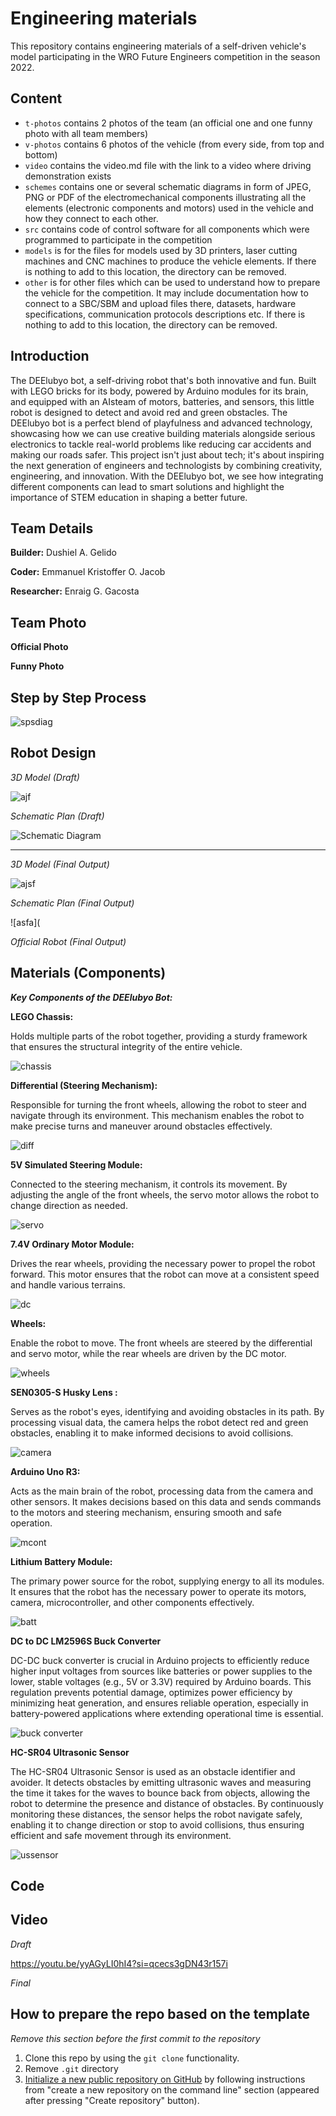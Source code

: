 Engineering materials
====

This repository contains engineering materials of a self-driven vehicle's model participating in the WRO Future Engineers competition in the season 2022.

## Content

* `t-photos` contains 2 photos of the team (an official one and one funny photo with all team members)
* `v-photos` contains 6 photos of the vehicle (from every side, from top and bottom)
* `video` contains the video.md file with the link to a video where driving demonstration exists
* `schemes` contains one or several schematic diagrams in form of JPEG, PNG or PDF of the electromechanical components illustrating all the elements (electronic components and motors) used in the vehicle and how they connect to each other.
* `src` contains code of control software for all components which were programmed to participate in the competition
* `models` is for the files for models used by 3D printers, laser cutting machines and CNC machines to produce the vehicle elements. If there is nothing to add to this location, the directory can be removed.
* `other` is for other files which can be used to understand how to prepare the vehicle for the competition. It may include documentation how to connect to a SBC/SBM and upload files there, datasets, hardware specifications, communication protocols descriptions etc. If there is nothing to add to this location, the directory can be removed.

## Introduction

The DEElubyo bot, a self-driving robot that's both innovative and fun. Built with LEGO bricks for its body, powered by Arduino modules for its brain, and equipped with an AIsteam of motors, batteries, and sensors, this little robot is designed to detect and avoid red and green obstacles. The DEElubyo bot is a perfect blend of playfulness and advanced technology, showcasing how we can use creative building materials alongside serious electronics to tackle real-world problems like reducing car accidents and making our roads safer. This project isn't just about tech; it's about inspiring the next generation of engineers and technologists by combining creativity, engineering, and innovation. With the DEElubyo bot, we see how integrating different components can lead to smart solutions and highlight the importance of STEM education in shaping a better future.

## Team Details

**Builder:** Dushiel A. Gelido       

**Coder:** Emmanuel Kristoffer O. Jacob

**Researcher:** Enraig G. Gacosta     

## Team Photo

**Official Photo**

**Funny Photo**

## Step by Step Process

![spsdiag](https://github.com/tangorang3/DEElubyo--WRO--Future-Engineers/blob/6b794dfe25aa2774d3cc1d589902f617d293e0e2/other/IMG_0966.jpeg)

## Robot Design 

*3D Model (Draft)*

![ajf](https://github.com/tangorang3/DEElubyo--WRO--Future-Engineers/blob/3ea03cc6520a0cb84045d0c354e12f3673abb9d8/other/Screenshot%202024-08-20%20000129.png)

*Schematic Plan (Draft)*

![Schematic Diagram](https://github.com/tangorang3/DEElubyo--WRO--Future-Engineers/blob/720f28bd67417a89f22368ee3b6f2d5549427a16/schemes/Screenshot%202024-07-08%20141758.png)


---------------- 

*3D Model (Final Output)*

![ajsf](https://github.com/tangorang3/DEElubyo--WRO--Future-Engineers/blob/ae5ead9214f8a6f5d876b02b4008bf6ac3220c3b/other/455143741_1205153603942597_8343573259965419887_n%20(1).jpg)

*Schematic Plan (Final Output)*

![asfa](


*Official Robot (Final Output)*



## Materials (Components)

***Key Components of the DEElubyo Bot:***

**LEGO Chassis:**

Holds multiple parts of the robot together, providing a sturdy framework that ensures the structural integrity of the entire vehicle.

![chassis](https://github.com/tangorang3/DEElubyo--WRO--Future-Engineers/blob/c8753ab1ab76a8597c9ccb03adc03313dec53ddf/other/IMG_0969.jpeg)

**Differential (Steering Mechanism):** 

Responsible for turning the front wheels, allowing the robot to steer and navigate through its environment. This mechanism enables the robot to make precise turns and maneuver around obstacles effectively.

![diff](https://github.com/tangorang3/DEElubyo--WRO--Future-Engineers/blob/9ece7a98e5d3ef7b1cd5ed35460dd66aad6e7de3/other/IMG_0971.jpeg)

**5V Simulated Steering Module:** 

Connected to the steering mechanism, it controls its movement. By adjusting the angle of the front wheels, the servo motor allows the robot to change direction as needed.

![servo](https://github.com/tangorang3/DEElubyo--WRO--Future-Engineers/blob/6b5172c78027737333dd0192c2d5283dd9a0bc72/other/Screenshot%202024-07-09%20123904.png)

**7.4V Ordinary Motor Module:** 

Drives the rear wheels, providing the necessary power to propel the robot forward. This motor ensures that the robot can move at a consistent speed and handle various terrains.

![dc](https://github.com/tangorang3/DEElubyo--WRO--Future-Engineers/blob/6b5172c78027737333dd0192c2d5283dd9a0bc72/other/Screenshot%202024-07-09%20123839.png)

**Wheels:** 

Enable the robot to move. The front wheels are steered by the differential and servo motor, while the rear wheels are driven by the DC motor.

![wheels](https://github.com/tangorang3/DEElubyo--WRO--Future-Engineers/blob/62c3faea826398e1a21b1945e9774c61b0f557ca/other/Screenshot%202024-07-09%20152316.png)

**SEN0305-S Husky Lens :** 

Serves as the robot's eyes, identifying and avoiding obstacles in its path. By processing visual data, the camera helps the robot detect red and green obstacles, enabling it to make informed decisions to avoid collisions.

![camera](https://github.com/tangorang3/DEElubyo--WRO--Future-Engineers/blob/53d769406da8ff102def24d6fcc7b31851dffc8a/other/Screenshot%202024-07-22%20180644.png)

**Arduino Uno R3:** 

Acts as the main brain of the robot, processing data from the camera and other sensors. It makes decisions based on this data and sends commands to the motors and steering mechanism, ensuring smooth and safe operation.

![mcont](https://github.com/tangorang3/DEElubyo--WRO--Future-Engineers/blob/3d124c402bb7801d6a01589d2ee9242fafec0900/other/Screenshot%202024-07-22%20181202.png)

**Lithium Battery Module:** 

The primary power source for the robot, supplying energy to all its modules. It ensures that the robot has the necessary power to operate its motors, camera, microcontroller, and other components effectively.

![batt](https://github.com/tangorang3/DEElubyo--WRO--Future-Engineers/blob/6b5172c78027737333dd0192c2d5283dd9a0bc72/other/Screenshot%202024-07-09%20123947.png)

**DC to DC LM2596S Buck Converter**

DC-DC buck converter is crucial in Arduino projects to efficiently reduce higher input voltages from sources like batteries or power supplies to the lower, stable voltages (e.g., 5V or 3.3V) required by Arduino boards. This regulation prevents potential damage, optimizes power efficiency by minimizing heat generation, and ensures reliable operation, especially in battery-powered applications where extending operational time is essential.

![buck converter](https://github.com/tangorang3/DEElubyo--WRO--Future-Engineers/blob/6a3b6f0b85c2e4f342909a756c382c16b59c9f45/other/Screenshot%202024-07-22%20183241.png)

**HC-SR04 Ultrasonic Sensor**

The HC-SR04 Ultrasonic Sensor is used as an obstacle identifier and avoider. It detects obstacles by emitting ultrasonic waves and measuring the time it takes for the waves to bounce back from objects, allowing the robot to determine the presence and distance of obstacles. By continuously monitoring these distances, the sensor helps the robot navigate safely, enabling it to change direction or stop to avoid collisions, thus ensuring efficient and safe movement through its environment.

![ussensor](https://github.com/tangorang3/DEElubyo--WRO--Future-Engineers/blob/6fa5bfade2096ff5f0b12540f095a6fbf293bf5d/other/Screenshot%202024-07-22%20184657.png)

## Code

## Video

*Draft*

https://youtu.be/yyAGyLI0hI4?si=qcecs3gDN43r157i

*Final*

## How to prepare the repo based on the template

_Remove this section before the first commit to the repository_

1. Clone this repo by using the `git clone` functionality.
2. Remove `.git` directory
3. [Initialize a new public repository on GitHub](https://github.com/new) by following instructions from "create a new repository on the command line" section (appeared after pressing "Create repository" button).
